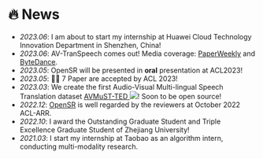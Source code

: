 # 🔥 News
- *2023.06*: I am about to start my internship at Huawei Cloud Technology Innovation Department in Shenzhen, China!
- *2023.06*: AV-TranSpeech comes out! Media coverage: [PaperWeekly](https://mp.weixin.qq.com/s/2KD8CYToz-mLZStwCXcSnA) and [ByteDance](https://mp.weixin.qq.com/s/SMUWbGqtyYRK6I_VW18hjA).
- *2023.05*: OpenSR will be presented in **oral** presentation at ACL2023!
- *2023.05*: 🎉🎉 7 Paper are accepted by ACL 2023!
- *2023.03*: We create the first Audio-Visual Multi-lingual Speech Translation dataset [AVMuST-TED ![](https://img.shields.io/github/stars/Exgc/AVMuST-TED?style=social)](https://github.com/Exgc/AVMuST-TED)! Soon to be open source!
- *2022.12*: [OpenSR](https://github.com/Exgc/OpenSR) is well regarded by the reviewers at October 2022 ACL-ARR.
- *2022.10*: I award the Outstanding Graduate Student and Triple Excellence Graduate Student of Zhejiang University!
- *2021.03*: I start my internship at Taobao as an algorithm intern, conducting multi-modality research.
